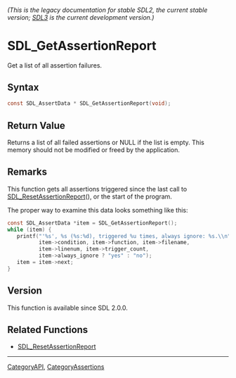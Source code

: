 ###### (This is the legacy documentation for stable SDL2, the current stable version; [SDL3](https://wiki.libsdl.org/SDL3/) is the current development version.)
# SDL_GetAssertionReport

Get a list of all assertion failures.

## Syntax

```c
const SDL_AssertData * SDL_GetAssertionReport(void);

```

## Return Value

Returns a list of all failed assertions or NULL if the list is empty. This
memory should not be modified or freed by the application.

## Remarks

This function gets all assertions triggered since the last call to
[SDL_ResetAssertionReport](SDL_ResetAssertionReport)(), or the start of the
program.

The proper way to examine this data looks something like this:

```c
const SDL_AssertData *item = SDL_GetAssertionReport();
while (item) {
   printf("'%s', %s (%s:%d), triggered %u times, always ignore: %s.\\n",
          item->condition, item->function, item->filename,
          item->linenum, item->trigger_count,
          item->always_ignore ? "yes" : "no");
   item = item->next;
}
```

## Version

This function is available since SDL 2.0.0.

## Related Functions

* [SDL_ResetAssertionReport](SDL_ResetAssertionReport)

----
[CategoryAPI](CategoryAPI), [CategoryAssertions](CategoryAssertions)

